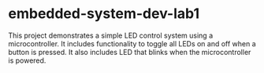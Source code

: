 # embedded-system-dev-lab1
This project demonstrates a simple LED control system using a microcontroller. It includes functionality to toggle all LEDs on and off when a button is pressed. It also includes LED that blinks when the microcontroller is powered.
